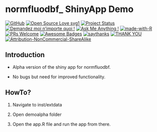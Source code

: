 
<!-- README.md is generated from README.Rmd. Please edit that file -->

# normfluodbf\_ ShinyApp Demo

[![GitHub](https://badgen.net/badge/icon/github?icon=github&label)](https://github.com/AlphaPrime7/normfluodbf_ShinyApp)
[![Open Source Love
svg1](https://badges.frapsoft.com/os/v1/open-source.svg?v=103)](https://github.com/AlphaPrime7/normfluodbf_ShinyApp)
[![Project
Status](https://www.repostatus.org/badges/latest/wip.svg)](https://github.com/AlphaPrime7/normfluodbf_ShinyApp/graphs/contributors)
[![Demandez moi n’importe quoi
!](https://img.shields.io/badge/Demandez%20moi-n'%20importe%20quoi-1abc9c.svg)](mailto:awesome.tingwei@outlook.com)
[![Ask Me Anything
!](https://img.shields.io/badge/Ask%20me-anything-1abc9c.svg)](mailto:awesome.tingwei@outlook.com)
[![made-with-R](https://img.shields.io/badge/Made%20with-Rstudio-1f425f.svg)](https://www.rstudio.com/categories/rstudio-ide/)
[![PRs
Welcome](https://img.shields.io/badge/PRs-welcome-brightgreen.svg?style=flat-square)](http://makeapullrequest.com)
[![Awesome
Badges](https://img.shields.io/badge/badges-awesome-green.svg)](https://github.com/Naereen/badges)
[![saythanks](https://img.shields.io/badge/say-thanks-ff69b4.svg)](mailto:awesome.tingwei@outlook.com)
[![THANK
YOU](https://img.shields.io/badge/THANK-YOU-ff69b4.svg)](mailto:awesome.tingwei@outlook.com)
[![Attribution-NonCommercial-ShareAlike](https://licensebuttons.net/i/l/by-nc-sa/000000/ff/ff/ff/88x31.png)](https://creativecommons.org/licenses/by-nc-sa/2.0/)

## Introduction

- Alpha version of the shiny app for normfluodbf.

- No bugs but need for improved functionality.

## HowTo?

1.  Navigate to inst/extdata

2.  Open demoalpha folder

3.  Open the app.R file and run the app from there.
